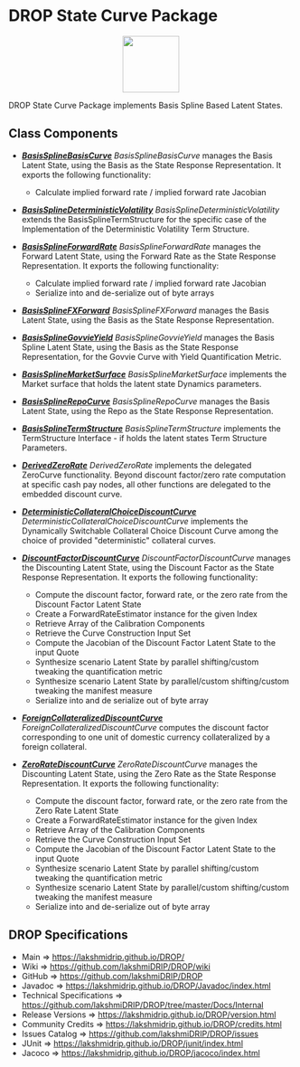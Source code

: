 # DROP State Curve Package

<p align="center"><img src="https://github.com/lakshmiDRIP/DROP/blob/master/DRIP_Logo.gif?raw=true" width="100"></p>

DROP State Curve Package implements Basis Spline Based Latent States.


## Class Components

 * [***BasisSplineBasisCurve***](https://github.com/lakshmiDRIP/DROP/tree/master/src/main/java/org/drip/state/curve/BasisSplineBasisCurve.java)
 <i>BasisSplineBasisCurve</i> manages the Basis Latent State, using the Basis as the State Response
 Representation. It exports the following functionality:
 	* Calculate implied forward rate / implied forward rate Jacobian

 * [***BasisSplineDeterministicVolatility***](https://github.com/lakshmiDRIP/DROP/tree/master/src/main/java/org/drip/state/curve/BasisSplineDeterministicVolatility.java)
 <i>BasisSplineDeterministicVolatility</i> extends the BasisSplineTermStructure for the specific case of the
 Implementation of the Deterministic Volatility Term Structure.

 * [***BasisSplineForwardRate***](https://github.com/lakshmiDRIP/DROP/tree/master/src/main/java/org/drip/state/curve/BasisSplineForwardRate.java)
 <i>BasisSplineForwardRate</i> manages the Forward Latent State, using the Forward Rate as the State Response
 Representation. It exports the following functionality:
 	* Calculate implied forward rate / implied forward rate Jacobian
 	* Serialize into and de-serialize out of byte arrays

 * [***BasisSplineFXForward***](https://github.com/lakshmiDRIP/DROP/tree/master/src/main/java/org/drip/state/curve/BasisSplineFXForward.java)
 <i>BasisSplineFXForward</i> manages the Basis Latent State, using the Basis as the State Response
 Representation.

 * [***BasisSplineGovvieYield***](https://github.com/lakshmiDRIP/DROP/tree/master/src/main/java/org/drip/state/curve/BasisSplineGovvieYield.java)
 <i>BasisSplineGovvieYield</i> manages the Basis Spline Latent State, using the Basis as the State Response
 Representation, for the Govvie Curve with Yield Quantification Metric.

 * [***BasisSplineMarketSurface***](https://github.com/lakshmiDRIP/DROP/tree/master/src/main/java/org/drip/state/curve/BasisSplineMarketSurface.java)
 <i>BasisSplineMarketSurface</i> implements the Market surface that holds the latent state Dynamics
 parameters.

 * [***BasisSplineRepoCurve***](https://github.com/lakshmiDRIP/DROP/tree/master/src/main/java/org/drip/state/curve/BasisSplineRepoCurve.java)
 <i>BasisSplineRepoCurve</i> manages the Basis Latent State, using the Repo as the State Response
 Representation.

 * [***BasisSplineTermStructure***](https://github.com/lakshmiDRIP/DROP/tree/master/src/main/java/org/drip/state/curve/BasisSplineTermStructure.java)
 <i>BasisSplineTermStructure</i> implements the TermStructure Interface - if holds the latent states Term
 Structure Parameters.

 * [***DerivedZeroRate***](https://github.com/lakshmiDRIP/DROP/tree/master/src/main/java/org/drip/state/curve/DerivedZeroRate.java)
 <i>DerivedZeroRate</i> implements the delegated ZeroCurve functionality. Beyond discount factor/zero rate
 computation at specific cash pay nodes, all other functions are delegated to the embedded discount curve.

 * [***DeterministicCollateralChoiceDiscountCurve***](https://github.com/lakshmiDRIP/DROP/tree/master/src/main/java/org/drip/state/curve/DeterministicCollateralChoiceDiscountCurve.java)
 <i>DeterministicCollateralChoiceDiscountCurve</i> implements the Dynamically Switchable Collateral Choice
 Discount Curve among the choice of provided "deterministic" collateral curves.

 * [***DiscountFactorDiscountCurve***](https://github.com/lakshmiDRIP/DROP/tree/master/src/main/java/org/drip/state/curve/DiscountFactorDiscountCurve.java)
 <i>DiscountFactorDiscountCurve</i> manages the Discounting Latent State, using the Discount Factor as the
 State Response Representation. It exports the following functionality:
 	* Compute the discount factor, forward rate, or the zero rate from the Discount Factor Latent State
 	* Create a ForwardRateEstimator instance for the given Index
 	* Retrieve Array of the Calibration Components
 	* Retrieve the Curve Construction Input Set
 	* Compute the Jacobian of the Discount Factor Latent State to the input Quote
 	* Synthesize scenario Latent State by parallel shifting/custom tweaking the quantification metric
 	* Synthesize scenario Latent State by parallel/custom shifting/custom tweaking the manifest measure
 	* Serialize into and de serialize out of byte array

 * [***ForeignCollateralizedDiscountCurve***](https://github.com/lakshmiDRIP/DROP/tree/master/src/main/java/org/drip/state/curve/ForeignCollateralizedDiscountCurve.java)
 <i>ForeignCollateralizedDiscountCurve</i> computes the discount factor corresponding to one unit of domestic
 currency collateralized by a foreign collateral.

 * [***ZeroRateDiscountCurve***](https://github.com/lakshmiDRIP/DROP/tree/master/src/main/java/org/drip/state/curve/ZeroRateDiscountCurve.java)
 <i>ZeroRateDiscountCurve</i> manages the Discounting Latent State, using the Zero Rate as the State Response
 Representation. It exports the following functionality:
 	* Compute the discount factor, forward rate, or the zero rate from the Zero Rate Latent State
 	* Create a ForwardRateEstimator instance for the given Index
 	* Retrieve Array of the Calibration Components
 	* Retrieve the Curve Construction Input Set
 	* Compute the Jacobian of the Discount Factor Latent State to the input Quote
 	* Synthesize scenario Latent State by parallel shifting/custom tweaking the quantification metric
 	* Synthesize scenario Latent State by parallel/custom shifting/custom tweaking the manifest measure
 	* Serialize into and de-serialize out of byte array


## DROP Specifications

 * Main                     => https://lakshmidrip.github.io/DROP/
 * Wiki                     => https://github.com/lakshmiDRIP/DROP/wiki
 * GitHub                   => https://github.com/lakshmiDRIP/DROP
 * Javadoc                  => https://lakshmidrip.github.io/DROP/Javadoc/index.html
 * Technical Specifications => https://github.com/lakshmiDRIP/DROP/tree/master/Docs/Internal
 * Release Versions         => https://lakshmidrip.github.io/DROP/version.html
 * Community Credits        => https://lakshmidrip.github.io/DROP/credits.html
 * Issues Catalog           => https://github.com/lakshmiDRIP/DROP/issues
 * JUnit                    => https://lakshmidrip.github.io/DROP/junit/index.html
 * Jacoco                   => https://lakshmidrip.github.io/DROP/jacoco/index.html
